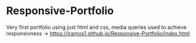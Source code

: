 # Responsive-Portfolio
Very first portfolio using just html and css, media queries used to achieve responsivness -> https://jramos1.github.io/Responsive-Portfolio/index.html
